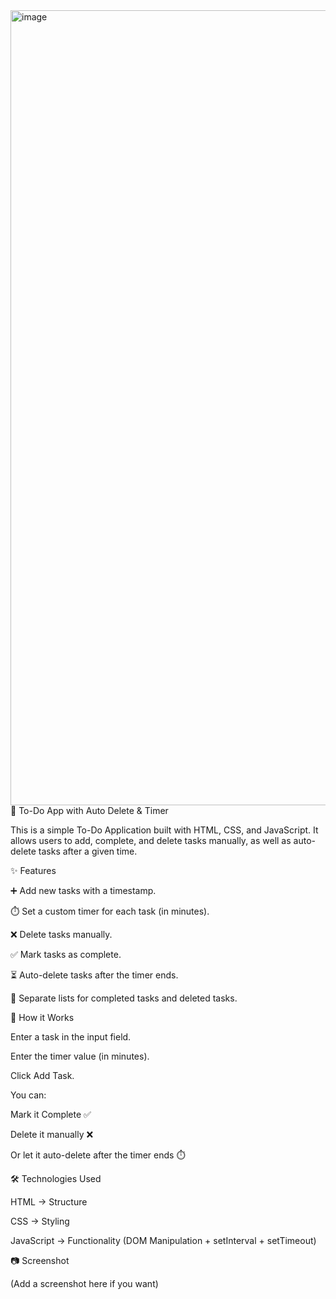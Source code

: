 <img width="2231" height="1272" alt="image" src="https://github.com/user-attachments/assets/3f2b4439-77a5-4d00-b238-5aaacfda4a8c" />
📝 To-Do App with Auto Delete & Timer

This is a simple To-Do Application built with HTML, CSS, and JavaScript.
It allows users to add, complete, and delete tasks manually, as well as auto-delete tasks after a given time.

✨ Features

➕ Add new tasks with a timestamp.

⏱️ Set a custom timer for each task (in minutes).

❌ Delete tasks manually.

✅ Mark tasks as complete.

⏳ Auto-delete tasks after the timer ends.

📂 Separate lists for completed tasks and deleted tasks.

🚀 How it Works

Enter a task in the input field.

Enter the timer value (in minutes).

Click Add Task.

You can:

Mark it Complete ✅

Delete it manually ❌

Or let it auto-delete after the timer ends ⏱️

🛠️ Technologies Used

HTML → Structure

CSS → Styling

JavaScript → Functionality (DOM Manipulation + setInterval + setTimeout)

📷 Screenshot

(Add a screenshot here if you want)
